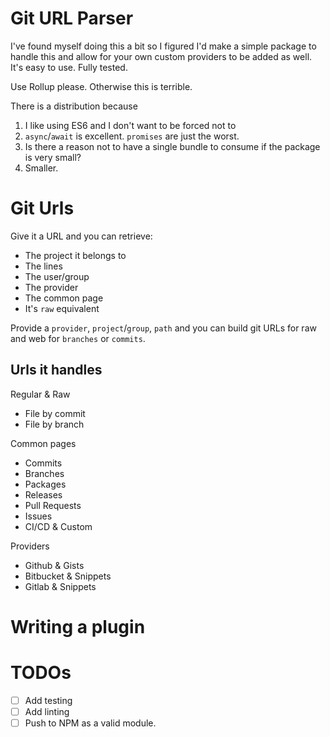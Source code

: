 # Git URL Parser
I've found myself doing this a bit so I figured I'd make a simple package to handle this and allow for your own custom providers to be added as well. It's easy to use. Fully tested.

Use Rollup please. Otherwise this is terrible.

There is a distribution because
1. I like using ES6 and I don't want to be forced not to
2. `async`/`await` is excellent. `promises` are just the worst.
3. Is there a reason not to have a single bundle to consume if the package is very small?
4. Smaller. 

# Git Urls
Give it a URL and you can retrieve:
* The project it belongs to
* The lines
* The user/group
* The provider
* The common page
* It's `raw` equivalent

Provide a `provider`, `project`/`group`, `path` and you can build git URLs for raw and web for `branches` or `commits`.

## Urls it handles
Regular & Raw
* File by commit
* File by branch

Common pages
* Commits
* Branches
* Packages
* Releases
* Pull Requests
* Issues
* CI/CD & Custom

Providers
* Github & Gists
* Bitbucket & Snippets
* Gitlab & Snippets

# Writing a plugin

# TODOs
-[ ] Add testing
-[ ] Add linting
-[ ] Push to NPM as a valid module.